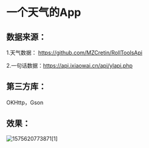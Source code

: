 # 一个天气的App

## 数据来源：

1.天气数据： https://github.com/MZCretin/RollToolsApi 

2.一句话数据：https://api.ixiaowai.cn/api/ylapi.php



## 第三方库：

OKHttp，Gson



## 效果：

![1575620773871[1]](C:\Users\xu\AppData\Local\Microsoft\Windows\INetCache\IE\ZK0KWEYT\1575620773871[1].gif)